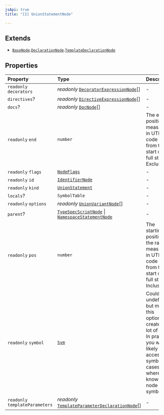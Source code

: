 ```yaml
---
jsApi: true
title: "[I] UnionStatementNode"

---
```

## Extends

- [`BaseNode`](Interface.BaseNode.md).[`DeclarationNode`](Interface.DeclarationNode.md).[`TemplateDeclarationNode`](Interface.TemplateDeclarationNode.md)

## Properties

| Property | Type | Description |
| :------ | :------ | :------ |
| `readonly` `decorators` | *readonly* [`DecoratorExpressionNode`](Interface.DecoratorExpressionNode.md)[] | - |
| `directives`? | *readonly* [`DirectiveExpressionNode`](Interface.DirectiveExpressionNode.md)[] | - |
| `docs`? | *readonly* [`DocNode`](Interface.DocNode.md)[] | - |
| `readonly` `end` | `number` | The ending position measured in UTF-16 code units from the start of the<br />full string. Exclusive. |
| `readonly` `flags` | [`NodeFlags`](Enumeration.NodeFlags.md) | - |
| `readonly` `id` | [`IdentifierNode`](Interface.IdentifierNode.md) | - |
| `readonly` `kind` | [`UnionStatement`](Enumeration.SyntaxKind.md#unionstatement) | - |
| `locals`? | `SymbolTable` | - |
| `readonly` `options` | *readonly* [`UnionVariantNode`](Interface.UnionVariantNode.md)[] | - |
| `parent`? | [`TypeSpecScriptNode`](Interface.TypeSpecScriptNode.md) \| [`NamespaceStatementNode`](Interface.NamespaceStatementNode.md) | - |
| `readonly` `pos` | `number` | The starting position of the ranger measured in UTF-16 code units from the<br />start of the full string. Inclusive. |
| `readonly` `symbol` | [`Sym`](Interface.Sym.md) | Could be undefined but making this optional creates a lot of noise. In practice,<br />you will likely only access symbol in cases where you know the node has a symbol. |
| `readonly` `templateParameters` | *readonly* [`TemplateParameterDeclarationNode`](Interface.TemplateParameterDeclarationNode.md)[] | - |

